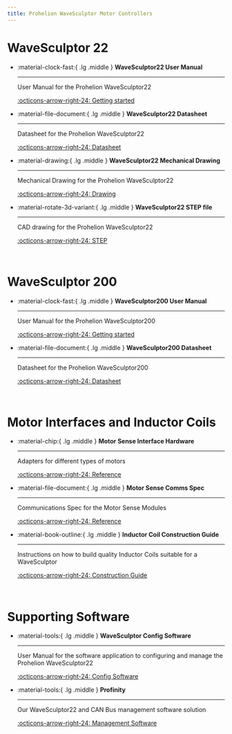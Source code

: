 ```yaml
---
title: Prohelion WaveSculptor Motor Controllers
---
```


# WaveSculptor 22

<div class="grid cards" markdown>

-   :material-clock-fast:{ .lg .middle } __WaveSculptor22 User Manual__

    ---

    User Manual for the Prohelion WaveSculptor22

    [:octicons-arrow-right-24: Getting started](WaveSculptor22/User_Manual/index.md)

-   :material-file-document:{ .lg .middle } __WaveSculptor22 Datasheet__

    ---

    Datasheet for the Prohelion WaveSculptor22

    [:octicons-arrow-right-24: Datasheet](WaveSculptor22/Datasheet/index.md)

-   :material-drawing:{ .lg .middle } __WaveSculptor22 Mechanical Drawing__

    ---

    Mechanical Drawing for the Prohelion WaveSculptor22

    [:octicons-arrow-right-24: Drawing](WaveSculptor22/pdfs/PHLN-3000-0036%20enclosure%20subassembly.pdf)

-   :material-rotate-3d-variant:{ .lg .middle } __WaveSculptor22 STEP file__

    ---

    CAD drawing for the Prohelion WaveSculptor22

    [:octicons-arrow-right-24: STEP](WaveSculptor22/step/PHLN-3000-0036%20enclosure%20subassembly.STEP)    

</div>

<br>

# WaveSculptor 200

<div class="grid cards" markdown>

-   :material-clock-fast:{ .lg .middle } __WaveSculptor200 User Manual__

    ---

    User Manual for the Prohelion WaveSculptor200

    [:octicons-arrow-right-24: Getting started](WaveSculptor200/User_Manual/index.md)

-   :material-file-document:{ .lg .middle } __WaveSculptor200 Datasheet__

    ---

    Datasheet for the Prohelion WaveSculptor200

    [:octicons-arrow-right-24: Datasheet](WaveSculptor200/Datasheet/index.md)

</div>

<br>

# Motor Interfaces and Inductor Coils

<div class="grid cards" markdown>

-   :material-chip:{ .lg .middle } __Motor Sense Interface Hardware__

    ---

    Adapters for different types of motors

    [:octicons-arrow-right-24: Reference](Motor_Sense_Interfaces/index.md)

-   :material-file-document:{ .lg .middle } __Motor Sense Comms Spec__

    ---

    Communications Spec for the Motor Sense Modules

    [:octicons-arrow-right-24: Reference](Motor_Sense_Comms_Spec/index.md)


-   :material-book-outline:{ .lg .middle } __Inductor Coil Construction Guide__

    ---

    Instructions on how to build quality Inductor Coils suitable for a WaveSculptor

    [:octicons-arrow-right-24: Construction Guide](Inductor_Coil_Construction_Guide/index.md)

</div>

<br>

# Supporting Software

<div class="grid cards" markdown>

-   :material-tools:{ .lg .middle } __WaveSculptor Config Software__

    ---

    User Manual for the software application to configuring and manage the Prohelion WaveSculptor22

    [:octicons-arrow-right-24: Config Software](Config_Software/index.md)

-   :material-tools:{ .lg .middle } __Profinity__

    ---

    Our WaveSculptor22 and CAN Bus management software solution

    [:octicons-arrow-right-24: Management Software](../Profinity/80_Tritium_WaveSculptor.md)


</div>